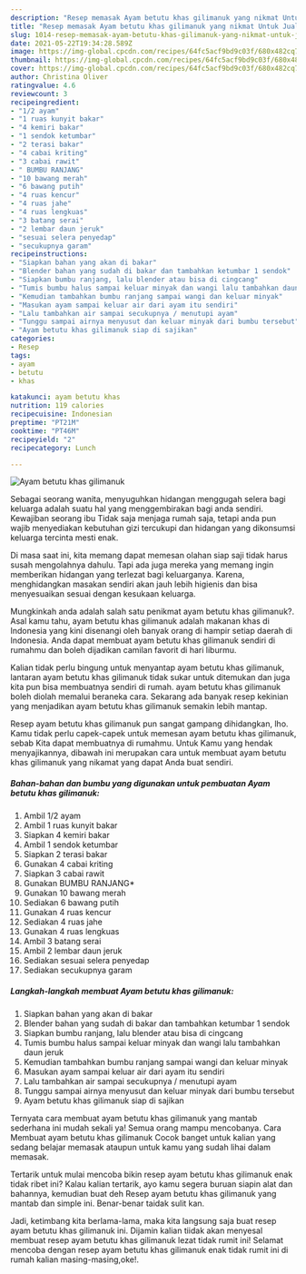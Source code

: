 ```yaml
---
description: "Resep memasak Ayam betutu khas gilimanuk yang nikmat Untuk Jualan"
title: "Resep memasak Ayam betutu khas gilimanuk yang nikmat Untuk Jualan"
slug: 1014-resep-memasak-ayam-betutu-khas-gilimanuk-yang-nikmat-untuk-jualan
date: 2021-05-22T19:34:28.589Z
image: https://img-global.cpcdn.com/recipes/64fc5acf9bd9c03f/680x482cq70/ayam-betutu-khas-gilimanuk-foto-resep-utama.jpg
thumbnail: https://img-global.cpcdn.com/recipes/64fc5acf9bd9c03f/680x482cq70/ayam-betutu-khas-gilimanuk-foto-resep-utama.jpg
cover: https://img-global.cpcdn.com/recipes/64fc5acf9bd9c03f/680x482cq70/ayam-betutu-khas-gilimanuk-foto-resep-utama.jpg
author: Christina Oliver
ratingvalue: 4.6
reviewcount: 3
recipeingredient:
- "1/2 ayam"
- "1 ruas kunyit bakar"
- "4 kemiri bakar"
- "1 sendok ketumbar"
- "2 terasi bakar"
- "4 cabai kriting"
- "3 cabai rawit"
- " BUMBU RANJANG"
- "10 bawang merah"
- "6 bawang putih"
- "4 ruas kencur"
- "4 ruas jahe"
- "4 ruas lengkuas"
- "3 batang serai"
- "2 lembar daun jeruk"
- "sesuai selera penyedap"
- "secukupnya garam"
recipeinstructions:
- "Siapkan bahan yang akan di bakar"
- "Blender bahan yang sudah di bakar dan tambahkan ketumbar 1 sendok"
- "Siapkan bumbu ranjang, lalu blender atau bisa di cingcang"
- "Tumis bumbu halus sampai keluar minyak dan wangi lalu tambahkan daun jeruk"
- "Kemudian tambahkan bumbu ranjang sampai wangi dan keluar minyak"
- "Masukan ayam sampai keluar air dari ayam itu sendiri"
- "Lalu tambahkan air sampai secukupnya / menutupi ayam"
- "Tunggu sampai airnya menyusut dan keluar minyak dari bumbu tersebut"
- "Ayam betutu khas gilimanuk siap di sajikan"
categories:
- Resep
tags:
- ayam
- betutu
- khas

katakunci: ayam betutu khas 
nutrition: 119 calories
recipecuisine: Indonesian
preptime: "PT21M"
cooktime: "PT46M"
recipeyield: "2"
recipecategory: Lunch

---
```



![Ayam betutu khas gilimanuk](https://img-global.cpcdn.com/recipes/64fc5acf9bd9c03f/680x482cq70/ayam-betutu-khas-gilimanuk-foto-resep-utama.jpg)

Sebagai seorang wanita, menyuguhkan hidangan menggugah selera bagi keluarga adalah suatu hal yang menggembirakan bagi anda sendiri. Kewajiban seorang ibu Tidak saja menjaga rumah saja, tetapi anda pun wajib menyediakan kebutuhan gizi tercukupi dan hidangan yang dikonsumsi keluarga tercinta mesti enak.

Di masa  saat ini, kita memang dapat memesan olahan siap saji tidak harus susah mengolahnya dahulu. Tapi ada juga mereka yang memang ingin memberikan hidangan yang terlezat bagi keluarganya. Karena, menghidangkan masakan sendiri akan jauh lebih higienis dan bisa menyesuaikan sesuai dengan kesukaan keluarga. 



Mungkinkah anda adalah salah satu penikmat ayam betutu khas gilimanuk?. Asal kamu tahu, ayam betutu khas gilimanuk adalah makanan khas di Indonesia yang kini disenangi oleh banyak orang di hampir setiap daerah di Indonesia. Anda dapat membuat ayam betutu khas gilimanuk sendiri di rumahmu dan boleh dijadikan camilan favorit di hari liburmu.

Kalian tidak perlu bingung untuk menyantap ayam betutu khas gilimanuk, lantaran ayam betutu khas gilimanuk tidak sukar untuk ditemukan dan juga kita pun bisa membuatnya sendiri di rumah. ayam betutu khas gilimanuk boleh diolah memalui beraneka cara. Sekarang ada banyak resep kekinian yang menjadikan ayam betutu khas gilimanuk semakin lebih mantap.

Resep ayam betutu khas gilimanuk pun sangat gampang dihidangkan, lho. Kamu tidak perlu capek-capek untuk memesan ayam betutu khas gilimanuk, sebab Kita dapat membuatnya di rumahmu. Untuk Kamu yang hendak menyajikannya, dibawah ini merupakan cara untuk membuat ayam betutu khas gilimanuk yang nikamat yang dapat Anda buat sendiri.

<!--inarticleads1-->

##### Bahan-bahan dan bumbu yang digunakan untuk pembuatan Ayam betutu khas gilimanuk:

1. Ambil 1/2 ayam
1. Ambil 1 ruas kunyit bakar
1. Siapkan 4 kemiri bakar
1. Ambil 1 sendok ketumbar
1. Siapkan 2 terasi bakar
1. Gunakan 4 cabai kriting
1. Siapkan 3 cabai rawit
1. Gunakan  BUMBU RANJANG*
1. Gunakan 10 bawang merah
1. Sediakan 6 bawang putih
1. Gunakan 4 ruas kencur
1. Sediakan 4 ruas jahe
1. Gunakan 4 ruas lengkuas
1. Ambil 3 batang serai
1. Ambil 2 lembar daun jeruk
1. Sediakan sesuai selera penyedap
1. Sediakan secukupnya garam




<!--inarticleads2-->

##### Langkah-langkah membuat Ayam betutu khas gilimanuk:

1. Siapkan bahan yang akan di bakar
1. Blender bahan yang sudah di bakar dan tambahkan ketumbar 1 sendok
1. Siapkan bumbu ranjang, lalu blender atau bisa di cingcang
1. Tumis bumbu halus sampai keluar minyak dan wangi lalu tambahkan daun jeruk
1. Kemudian tambahkan bumbu ranjang sampai wangi dan keluar minyak
1. Masukan ayam sampai keluar air dari ayam itu sendiri
1. Lalu tambahkan air sampai secukupnya / menutupi ayam
1. Tunggu sampai airnya menyusut dan keluar minyak dari bumbu tersebut
1. Ayam betutu khas gilimanuk siap di sajikan




Ternyata cara membuat ayam betutu khas gilimanuk yang mantab sederhana ini mudah sekali ya! Semua orang mampu mencobanya. Cara Membuat ayam betutu khas gilimanuk Cocok banget untuk kalian yang sedang belajar memasak ataupun untuk kamu yang sudah lihai dalam memasak.

Tertarik untuk mulai mencoba bikin resep ayam betutu khas gilimanuk enak tidak ribet ini? Kalau kalian tertarik, ayo kamu segera buruan siapin alat dan bahannya, kemudian buat deh Resep ayam betutu khas gilimanuk yang mantab dan simple ini. Benar-benar taidak sulit kan. 

Jadi, ketimbang kita berlama-lama, maka kita langsung saja buat resep ayam betutu khas gilimanuk ini. Dijamin kalian tiidak akan menyesal membuat resep ayam betutu khas gilimanuk lezat tidak rumit ini! Selamat mencoba dengan resep ayam betutu khas gilimanuk enak tidak rumit ini di rumah kalian masing-masing,oke!.

